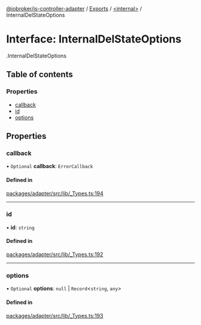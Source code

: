 [@iobroker/js-controller-adapter](../README.md) / [Exports](../modules.md) / [<internal\>](../modules/internal_.md) / InternalDelStateOptions

# Interface: InternalDelStateOptions

[<internal>](../modules/internal_.md).InternalDelStateOptions

## Table of contents

### Properties

- [callback](internal_.InternalDelStateOptions.md#callback)
- [id](internal_.InternalDelStateOptions.md#id)
- [options](internal_.InternalDelStateOptions.md#options)

## Properties

### callback

• `Optional` **callback**: `ErrorCallback`

#### Defined in

[packages/adapter/src/lib/_Types.ts:194](https://github.com/ioBroker/ioBroker.js-controller/blob/20e3f437/packages/adapter/src/lib/_Types.ts#L194)

___

### id

• **id**: `string`

#### Defined in

[packages/adapter/src/lib/_Types.ts:192](https://github.com/ioBroker/ioBroker.js-controller/blob/20e3f437/packages/adapter/src/lib/_Types.ts#L192)

___

### options

• `Optional` **options**: ``null`` \| `Record`<`string`, `any`\>

#### Defined in

[packages/adapter/src/lib/_Types.ts:193](https://github.com/ioBroker/ioBroker.js-controller/blob/20e3f437/packages/adapter/src/lib/_Types.ts#L193)
